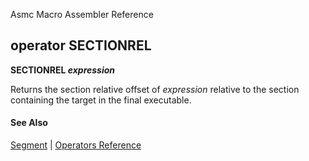 Asmc Macro Assembler Reference

## operator SECTIONREL

**SECTIONREL _expression_**

Returns the section relative offset of _expression_ relative to the section containing the target in the final executable.

#### See Also

[Segment](segment.md) | [Operators Reference](readme.md)
